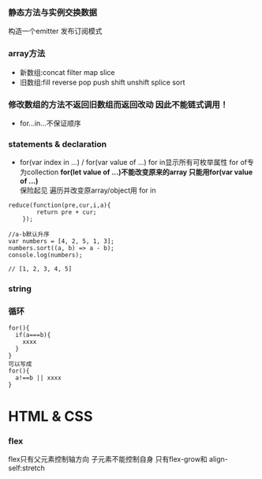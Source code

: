 ### 静态方法与实例交换数据
构造一个emitter 发布订阅模式


### array方法
- 新数组:concat filter map slice   
- 旧数组:fill reverse pop push shift unshift splice sort  
### 修改数组的方法不返回旧数组而返回改动 因此不能链式调用！
- for...in...不保证顺序   
### statements & declaration
- for(var index in ...) /  for(var value of ...)
for in显示所有可枚举属性 for of专为collection **for(let value of ...)不能改变原来的array 只能用for(var value of ...)**  
保险起见 遍历并改变原array/object用 for in

``` 
reduce(function(pre,cur,i,a){
        return pre + cur;
    });
```
```
//a-b默认升序
var numbers = [4, 2, 5, 1, 3]; 
numbers.sort((a, b) => a - b); 
console.log(numbers);

// [1, 2, 3, 4, 5]
```
### string


### 循环
```
for(){
  if(a===b){
    xxxx  
  }
}
可以写成
for(){
  a!==b || xxxx
}
```
# HTML & CSS
### flex
flex只有父元素控制轴方向 子元素不能控制自身 只有flex-grow和 align-self:stretch
